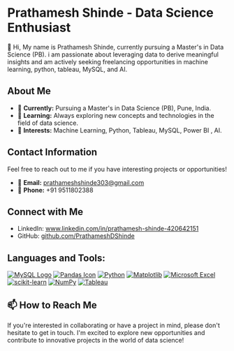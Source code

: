# Prathamesh Shinde - Data Science Enthusiast
👋 Hi, My name is Prathamesh Shinde, currently pursuing a Master's in Data Science (PB). i am passionate about leveraging data to derive meaningful insights and am actively seeking freelancing opportunities in machine learning, python, tableau, MySQL, and AI.

## About Me

- 💼 **Currently:**  Pursuing a Master's in Data Science (PB), Pune, India. 
- 🌱 **Learning:** Always exploring new concepts and technologies in the field of data science.
- 👀 **Interests:** Machine Learning, Python, Tableau, MySQL, Power BI , AI.

## Contact Information

Feel free to reach out to me if you have interesting projects or opportunities!

- 📧 **Email:** prathameshshinde303@gmail.com
- 📱 **Phone:** +91 9511802388

## Connect with Me

- LinkedIn: www.linkedin.com/in/prathamesh-shinde-420642151
- GitHub: [github.com/PrathameshDShinde](https://github.com/PrathameshDShinde) 


## Languages and Tools: 

[![MySQL Logo](https://img.shields.io/badge/mysql-%2300f.svg?style=for-the-badge&logo=mysql&logoColor=white)](https://www.mysql.com/) [![Pandas Icon](https://img.shields.io/badge/pandas-%23150458.svg?style=for-the-badge&logo=pandas&logoColor=white)](https://pandas.pydata.org/)  [![Python](https://img.shields.io/badge/python-3670A0?style=for-the-badge&logo=python&logoColor=ffdd54)](https://www.python.org/) [![Matplotlib](https://img.shields.io/badge/Matplotlib-%23ffffff.svg?style=for-the-badge&logo=Matplotlib&logoColor=black)](https://matplotlib.org/) [![Microsoft Excel](https://img.shields.io/badge/Microsoft_Excel-217346?style=for-the-badge&logo=microsoft-excel&logoColor=white)](https://www.microsoft.com/en-us/microsoft-365/excel) [![scikit-learn](https://img.shields.io/badge/scikit--learn-%23F7931E.svg?style=for-the-badge&logo=scikit-learn&logoColor=white)](https://scikit-learn.org/) [![NumPy](https://img.shields.io/badge/numpy-%23013243.svg?style=for-the-badge&logo=numpy&logoColor=white)](https://numpy.org/) [![Tableau](https://img.shields.io/badge/Tableau-E97627?style=for-the-badge&logo=Tableau&logoColor=white)](https://public.tableau.com/) 

## 📫 How to Reach Me

If you're interested in collaborating or have a project in mind, please don't hesitate to get in touch. I'm excited to explore new opportunities and contribute to innovative projects in the world of data science!


<!---
PrathameshDShinde/PrathameshDShinde is a ✨ special ✨ repository because its `README.md` (this file) appears on your GitHub profile.
You can click the Preview link to take a look at your changes.
--->

